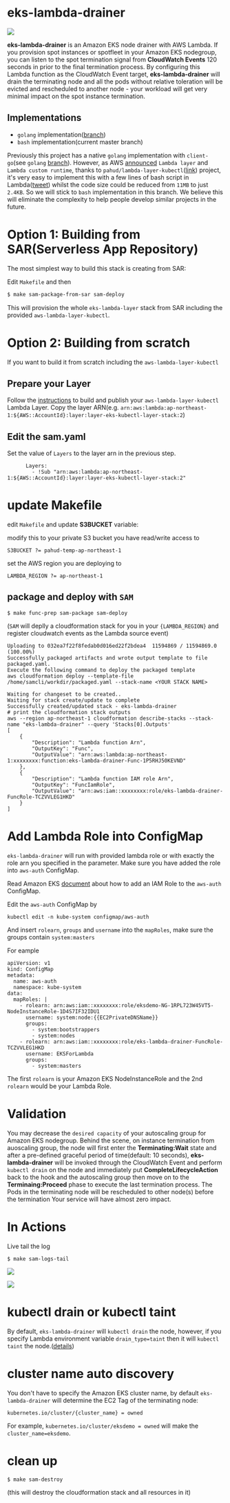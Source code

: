 # eks-lambda-drainer

[![](https://img.shields.io/badge/Available-serverless%20app%20repository-blue.svg)](https://serverlessrepo.aws.amazon.com/#/applications/arn:aws:serverlessrepo:us-east-1:903779448426:applications~eks-lambda-drainer)

**eks-lambda-drainer** is an Amazon EKS node drainer with AWS Lambda. If you provision spot instances or spotfleet in your Amazon EKS nodegroup, you can listen to the spot termination signal from **CloudWatch Events** 120 seconds in prior to the final termination process. By configuring this Lambda function as the CloudWatch Event target, **eks-lambda-drainer**  will drain the terminating node and all the pods without relative toleration will be evicted and rescheduled to another node - your workload will get very minimal impact on the spot instance termination.

## Implementations

- `golang` implementation([branch](https://github.com/pahud/eks-lambda-drainer/tree/golang))
- `bash` implementation(current master branch)

Previously this project has a native `golang` implementation with `client-go`(see `golang` [branch](https://github.com/pahud/eks-lambda-drainer/tree/golang)).
However, as AWS [announced](https://amzn.to/2SUlcv3) `Lambda layer` and `Lambda custom runtime`, thanks to `pahud/lambda-layer-kubectl`([link](https://github.com/pahud/lambda-layer-kubectl)) project,
it's very easy to implement this with a few lines of bash script in Lambda([tweet](https://twitter.com/pahudnet/status/1095369690556162049)) whilst the code size could be reduced from `11MB` to just `2.4KB`.
So we will stick to `bash` implementation in this branch. We believe this will eliminate the complexity to help people develop similar projects in the future.



# Option 1: Building from SAR(Serverless App Repository)

The most simplest way to build this stack is creating from SAR:

Edit `Makefile` and then

```bash
$ make sam-package-from-sar sam-deploy
```

This will provision the whole `eks-lambda-layer` stack from SAR including the provided `aws-lambda-layer-kubectl`. 



# Option 2: Building from scratch

If you want to build it from scratch including the `aws-lambda-layer-kubectl`


## Prepare your Layer

Follow the [instructions](https://github.com/aws-samples/aws-lambda-layer-kubectl) to build and publish your `aws-lambda-layer-kubectl` Lambda Layer.
Copy the layer ARN(e.g. `arn:aws:lambda:ap-northeast-1:${AWS::AccountId}:layer:layer-eks-kubectl-layer-stack:2`)



## Edit the sam.yaml

Set the value of `Layers` to the layer arn in the previous step.

```
      Layers:
        - !Sub "arn:aws:lambda:ap-northeast-1:${AWS::AccountId}:layer:layer-eks-kubectl-layer-stack:2"

```



# update Makefile

edit `Makefile` and update **S3BUCKET** variable:

modify this to your private S3 bucket you have read/write access to
```
S3BUCKET ?= pahud-temp-ap-northeast-1
```

set the AWS region you are deploying to
```
LAMBDA_REGION ?= ap-northeast-1
```



## package and deploy with `SAM`

```
$ make func-prep sam-package sam-deploy
```
(`SAM` will deplly a cloudformation stack for you in your `{LAMBDA_REGION}` and register cloudwatch events as the Lambda source event)
```
Uploading to 032ea7f22f8fedab0d016ed22f2bdea4  11594869 / 11594869.0  (100.00%)
Successfully packaged artifacts and wrote output template to file packaged.yaml.
Execute the following command to deploy the packaged template
aws cloudformation deploy --template-file /home/samcli/workdir/packaged.yaml --stack-name <YOUR STACK NAME>

Waiting for changeset to be created..
Waiting for stack create/update to complete
Successfully created/updated stack - eks-lambda-drainer
# print the cloudformation stack outputs
aws --region ap-northeast-1 cloudformation describe-stacks --stack-name "eks-lambda-drainer" --query 'Stacks[0].Outputs'
[
    {
        "Description": "Lambda function Arn", 
        "OutputKey": "Func", 
        "OutputValue": "arn:aws:lambda:ap-northeast-1:xxxxxxxx:function:eks-lambda-drainer-Func-1P5RHJ50KEVND"
    }, 
    {
        "Description": "Lambda function IAM role Arn", 
        "OutputKey": "FuncIamRole", 
        "OutputValue": "arn:aws:iam::xxxxxxxx:role/eks-lambda-drainer-FuncRole-TCZVVLEG1HKD"
    }
]
```






# Add Lambda Role into ConfigMap

`eks-lambda-drainer` will run with provided lambda role or with exactly the role arn you specified in the parameter. Make sure you have added the role into `aws-auth` ConfigMap.

Read Amazon EKS [document](https://docs.aws.amazon.com/eks/latest/userguide/add-user-role.html) about how to add an IAM Role to the `aws-auth` ConfigMap. 

Edit the `aws-auth` ConfigMap by 

```
kubectl edit -n kube-system configmap/aws-auth
```

And insert `rolearn`, `groups` and `username` into the `mapRoles`, make sure the groups contain `system:masters`

For eample

```
apiVersion: v1
kind: ConfigMap
metadata:
  name: aws-auth
  namespace: kube-system
data:
  mapRoles: |
    - rolearn: arn:aws:iam::xxxxxxxx:role/eksdemo-NG-1RPL723W45VT5-NodeInstanceRole-1D4S7IF32IDU1
      username: system:node:{{EC2PrivateDNSName}}
      groups:
        - system:bootstrappers
        - system:nodes
    - rolearn: arn:aws:iam::xxxxxxxx:role/eks-lambda-drainer-FuncRole-TCZVVLEG1HKD
      username: EKSForLambda
      groups:
        - system:masters
```
The first `rolearn` is your Amazon EKS NodeInstanceRole and the 2nd `rolearn` would be your Lambda Role.


# Validation

You may decrease the `desired capacity` of your autoscaling group for Amazon EKS nodegroup. Behind the scene, on 
instance termination from auoscaling group, the node will first enter the **Terminating:Wait** state and after a pre-defined graceful period of time(default: 10 seconds), 
**eks-lambda-drainer** will be invoked through the CloudWatch Event and perform `kubectl drain` on the node and immediately 
put **CompleteLifecycleAction** back to the hook and the autoscaling group then move on to the 
**Terminaing:Proceed** phase to execute the last termination process. The Pods in the terminating node will be rescheduled to other node(s) before the termination 
Your service will have almost zero impact.


# In Actions

Live tail the log 

```
$ make sam-logs-tail
```

![](images/11.png)



![](images/12.png)



# kubectl drain or kubectl taint

By default, `eks-lambda-drainer` will `kubectl drain` the node, however, if you specify Lambda environment variable `drain_type=taint` then it will `kubectl taint` the node.([details](https://github.com/pahud/eks-lambda-drainer/blob/c36e3aab1590177719e1eb389f077829ec238504/main.sh#L46-L52))



# cluster name auto discovery

You don't have to specify the Amazon EKS cluster name, by default `eks-lambda-drainer` will determine the EC2 Tag of the terminating node:

```
kubernetes.io/cluster/{cluster_name} = owned
```

For example, `kubernetes.io/cluster/eksdemo = owned` will make the `cluster_name=eksdemo`.



# clean up

```
$ make sam-destroy
```
(this will destroy the cloudformation stack and all resources in it)
